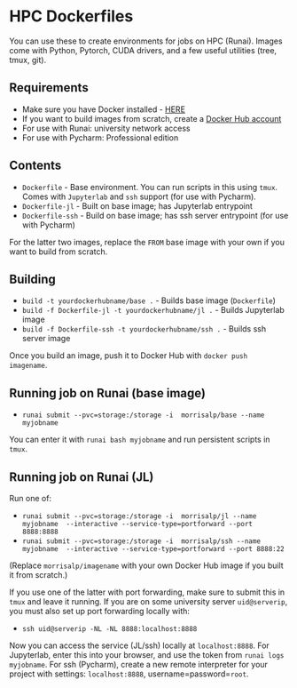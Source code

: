 # HPC Dockerfiles

You can use these to create environments for jobs on HPC (Runai). Images come with Python, Pytorch, CUDA drivers, and a few useful utilities (tree, tmux, git).

## Requirements

* Make sure you have Docker installed - [HERE](https://www.docker.com/)
* If you want to build images from scratch, create a [Docker Hub account](https://hub.docker.com/)
* For use with Runai: university network access
* For use with Pycharm: Professional edition

## Contents

* `Dockerfile` - Base environment. You can run scripts in this using `tmux`. Comes with `Jupyterlab` and `ssh` support (for use with Pycharm).
* `Dockerfile-jl` - Built on base image; has Jupyterlab entrypoint
* `Dockerfile-ssh` - Build on base image; has ssh server entrypoint (for use with Pycharm)

For the latter two images, replace the `FROM` base image with your own if you want to build from scratch.

## Building

* `build -t yourdockerhubname/base .` - Builds base image (`Dockerfile`)
* `build -f Dockerfile-jl -t yourdockerhubname/jl .` - Builds Jupyterlab image
* `build -f Dockerfile-ssh -t yourdockerhubname/ssh .` - Builds ssh server image

Once you build an image, push it to Docker Hub with `docker push imagename`.

## Running job on Runai (base image)

* `runai submit --pvc=storage:/storage -i  morrisalp/base --name myjobname`

You can enter it with `runai bash myjobname` and run persistent scripts in `tmux`.

## Running job on Runai (JL)

Run one of:

* `runai submit --pvc=storage:/storage -i  morrisalp/jl --name myjobname  --interactive --service-type=portforward --port 8888:8888`
* `runai submit --pvc=storage:/storage -i  morrisalp/ssh --name myjobname  --interactive --service-type=portforward --port 8888:22`

(Replace `morrisalp/imagename` with your own Docker Hub image if you built it from scratch.)

If you use one of the latter with port forwarding, make sure to submit this in `tmux` and leave it running. If you are on some university server `uid@serverip`, you must also set up port forwarding locally with:

* `ssh uid@serverip -NL -NL 8888:localhost:8888`

Now you can access the service (JL/ssh) locally at `localhost:8888`. For Jupyterlab, enter this into your browser, and use the token from `runai logs myjobname`. For ssh (Pycharm), create a new remote interpreter for your project with settings: `localhost:8888`, username=password=`root`.